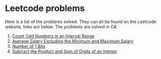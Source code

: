 # Leetcode problems
Here is a list of the problems solved. They can all be found on the Leetcode website, links are below. The problems are solved in C#. 

1. [Count Odd Numbers in an Interval Range](https://leetcode.com/problems/count-odd-numbers-in-an-interval-range/)
2. [Average Salary Excluding the Minimum and Maximum Salary](https://leetcode.com/problems/average-salary-excluding-the-minimum-and-maximum-salary/)
3. [Number of 1 Bits](https://leetcode.com/problems/number-of-1-bits/)
4. [Subtract the Product and Sum of Digits of an Integer](https://leetcode.com/problems/subtract-the-product-and-sum-of-digits-of-an-integer/)

